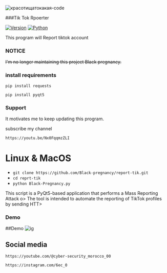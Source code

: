 ![красотищатокакая-code](https://user-images.githubusercontent.com/88341460/189535591-84f204da-08af-4989-821f-e6608902a4a1.gif)

###Tik Tok Rpoerter 

[![Version](https://img.shields.io/badge/Version-3.1.0-green)]()
[![Python](https://img.shields.io/badge/Python-v3.9-yellow)]()

This program will Report tiktok account 

### NOTICE

~~I'm no longer maintaining this project Black pregnancy.~~

### install requirements

```
pip install requests

```
```
pip install pyqt5

```
### Support                                                  

It motivates me to keep updating this program.

subscribe my channel

```                                                                 
https://youtu.be/Nx0FqqmzZLI

```                                                                       
  
# Linux & MacOS

* ```git clone https://github.com/Black-pregnancy/report-tik.git```
* ```cd reprt-tik```
* ```python Black-Pregnancy.py```


This script is a PyQt5-based application that performs a Mass Reporting Attack o>
The tool is intended to automate the reporting of TikTok profiles by sending HTT>

### Demo 

##Demo
<img src="./slva.mp4" alt="ig">
## Social media

```
https://youtube.com/@cyber-security_morocco_00

```

```
https://instagram.com/6ec_0

```
